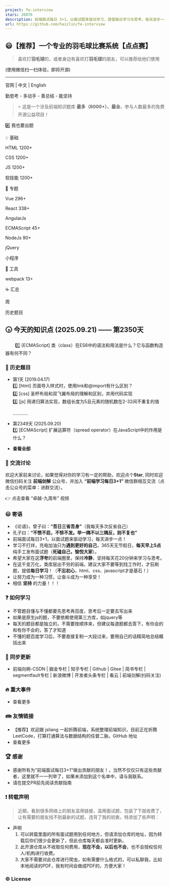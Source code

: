 ```yaml
---
project: fe-interview
stars: 26076
description: 前端面试每日 3+1，以面试题来驱动学习，提倡每日学习与思考，每天进步一点！每天早上5点纯手工发布面试题（死磕自己，愉悦大家），6000+道前端面试题全面覆盖，HTML/CSS/JavaScript/Vue/React/Nodejs/TypeScript/ECMAScritpt/Webpack/Jquery/小程序/软技能……
url: https://github.com/haizlin/fe-interview
---
```


😃【推荐】一个专业的羽毛球比赛系统【点点赛】
-----------------------

> 喜欢打**羽毛球**的，或者身边有喜欢打**羽毛球**的朋友，可以推荐给他们使用

(使用微信扫一扫体验，即将开源)

* * *

官网 | 中文 | English

勤思考 - 多动手 - 善总结 - 能坚持

> ⭐ 这是一个涉及前端知识题库 **最多（6000+）、最全**，参与人数最多的免费开源公益项目！

#️⃣ 我也要出题

💡 基础

HTML 1200+

CSS 1200+

JS 1200+

软技能 1200+

📰 专题

Vue 296+

React 338+

AngularJs

ECMAScript 45+

NodeJs 90+

jQuery

小程序

🔨 工具

webpack 13+

☕ 汇总

周

历史题目

🕟 今天的知识点 (2025.09.21) —— 第2350天
--------------------------------

        :one: \[ECMAScript\] 类（class）在ES6中的语法和用法是什么？它与函数构造器有何不同？

### 🐫 历史题目

-   第1天 (2019.04.17)  
    1️⃣ \[html\] 页面导入样式时，使用link和@import有什么区别？  
    2️⃣ \[css\] 圣杯布局和双飞翼布局的理解和区别，并用代码实现  
    3️⃣ \[js\] 用递归算法实现，数组长度为5且元素的随机数在2-32间不重复的值
    
    …………
    
-   第2349天 (2025.09.20)  
    1️⃣ \[ECMAScript\] 扩展运算符（spread operator）在JavaScript中的作用是什么？
    
-   **查看全部**
    

### 🐤 交流讨论

欢迎大家前来讨论，如果觉得对你的学习有一定的帮助，欢迎点个**Star**, 同时欢迎微信扫码关注 **前端剑解** 公众号，并加入 **“前端学习每日3+1”** 微信群相互交流（点击公众号的菜单：进群交流）。

👉 点击查看 “卓越-九周年” 视频

### 😃 寄语

-   《论语》，曾子曰：**“吾日三省吾身”**（我每天多次反省自己）
-   孔子曰：**“不愤不启，不悱不发。举一隅不以三隅反，则不复也”**
-   前端面试每日3+1，以面试题来驱动学习，每天进步一点！
-   学习不打烊，充电加油只为**遇到更好的自己**，365天无节假日，**每天早上5点**纯手工发布面试题（**死磕自己，愉悦大家**）。
-   希望大家在这**浮夸**的前端圈里，保持**冷静**，坚持每天花20分钟来学习与思考。
-   在这千变万化，类库层出不穷的前端，建议大家不要等到找工作时，才狂刷题，提倡**每日学习**！（**不忘初心**，html、css、javascript才是基石！）
-   让努力成为一种习惯，让奋斗成为一种享受！
-   相信 **坚持** 的力量！！！

### ❓ 如何学习

-   不管题目懂与不懂都要先思考再百度，思考后一定要去写出来
-   如果是原生js的题，不要依赖使用第三方库，如jquery等
-   每天的题目都是独立的，不需要按顺序来，但建议每道题都去答下，有你会的和有你不会的，答了才知道
-   不懂的题百度学习后，不要直接复制一大段过来，要用自己的话精简地总结概括出来

### 🌴 同步更新

-   前端向朔-CSDN | 掘金专栏 | 知乎专栏 | Github | Gitee | 简书专栏 | segmentfault专栏 | 新浪微博 | 开发者头条专栏 | 看云 | 前端剑解(扫码关注)

### 🔥 重大事件

-   查看更多

### 👪 友情链接

-   【推荐】欢迎跟 jsliang 一起折腾前端，系统整理前端知识，目前正在折腾 LeetCode，打算打通算法与数据结构的任督二脉。GitHub 地址
-   查看更多

### 🏆 感谢

-   感谢所有为"前端面试每日3+1"做出贡献的朋友！，当然不仅仅只有这些贡献者，这里就不一一列举了，如果未添加到这个名单中，请与我联系。
-   请在提交PR前先阅读贡献指南

### ❗ 转载声明

> 近期，看到很多网络上的朋友滥用链接，滥用面试题，包装了下就收费了，让有需要的朋友找不到最新的试题，违背了我的初衷，特添加了些声明：

-   声明
    1.  可以转载里面的所有面试题用到任何地方，但请添加仓库的地址，因为转载后你们很少会更新了，但此仓库每天都会准时更新。
    2.  此开源仓库从不收取任何费用，**现在不会，以后也不会**，也不会授权任何人/机构进行收费。
    3.  大家不需要对此仓库进行爬虫，如有需要什么格式的，可以私聊我，比如本地阅读的PDF，我有时间会做成PDF的，方便大家！

### ©️ License
